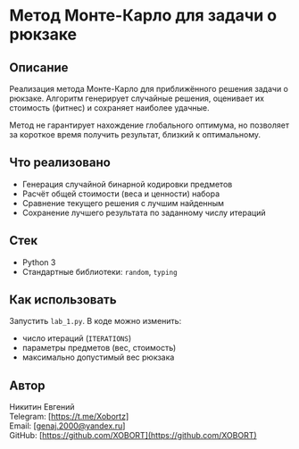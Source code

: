 # Метод Монте-Карло для задачи о рюкзаке

## Описание

Реализация метода Монте-Карло для приближённого решения задачи о рюкзаке. Алгоритм генерирует случайные решения, оценивает их стоимость (фитнес) и сохраняет наиболее удачные.

Метод не гарантирует нахождение глобального оптимума, но позволяет за короткое время получить результат, близкий к оптимальному.

## Что реализовано

- Генерация случайной бинарной кодировки предметов
- Расчёт общей стоимости (веса и ценности) набора
- Сравнение текущего решения с лучшим найденным
- Сохранение лучшего результата по заданному числу итераций

## Стек

- Python 3
- Стандартные библиотеки: `random`, `typing`

## Как использовать

Запустить `lab_1.py`. В коде можно изменить:
- число итераций (`ITERATIONS`)
- параметры предметов (вес, стоимость)
- максимально допустимый вес рюкзака

## Автор

Никитин Евгений  
Telegram: [https://t.me/Xobortz]  
Email: [genaj.2000@yandex.ru]  
GitHub: [https://github.com/XOBORT](https://github.com/XOBORT)
